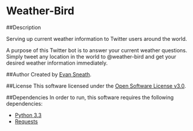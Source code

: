 Weather-Bird
============

##Description

Serving up current weather information to Twitter users around the world.

A purpose of this Twitter bot is to answer your current weather questions.
Simply tweet any location in the world to @weather-bird and get your
desired weather information immediately.

##Author
Created by [Evan Sneath](http://github.com/evansneath).

##License
This software licensed under the [Open Software License v3.0](http://www.opensource.org/licenses/OSL-3.0).

##Dependencies
In order to run, this software requires the following dependencies:

* [Python 3.3](http://www.python.org/getit/releases/3.3.0/)
* [Requests](http://docs.python-requests.org/en/latest/)
